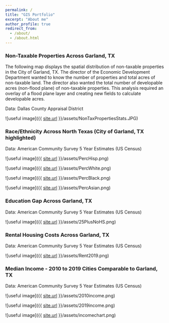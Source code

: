 ```yaml
---
permalink: /
title: "GIS Portfolio"
excerpt: "About me"
author_profile: true
redirect_from: 
  - /about/
  - /about.html
---
```

### Non-Taxable Properties Across Garland, TX

The following map displays the spatial distribution of non-taxable properties in the City of Garland, TX. The director of the Economic Development Department wanted to know the number of properties and total acres of non-taxable land. The director also wanted the total number of developable acres (non-flood plane) of non-taxable properties. This analysis required an overlay of a flood plane layer and creating new fields to calculate developable acres. 

Data: Dallas County Appraisal District

![useful image]({{ [site.url](https://ajbalcazar.github.io) }}/assets/NonTaxPropertiesStats.JPG)

### Race/Ethnicity Across North Texas (City of Garland, TX highlighted)

Data: American Community Survey 5 Year Estimates (US Census)

![useful image]({{ [site.url](https://ajbalcazar.github.io) }}/assets/PercHisp.png)

![useful image]({{ [site.url](https://ajbalcazar.github.io) }}/assets/PercWhite.png)

![useful image]({{ [site.url](https://ajbalcazar.github.io) }}/assets/PercBlack.png)

![useful image]({{ [site.url](https://ajbalcazar.github.io) }}/assets/PercAsian.png)

### Education Gap Across Garland, TX
Data: American Community Survey 5 Year Estimates (US Census)

![useful image]({{ [site.url](https://ajbalcazar.github.io) }}/assets/25PlusNoHS.png)

### Rental Housing Costs Across Garland, TX

Data: American Community Survey 5 Year Estimates (US Census)

![useful image]({{ [site.url](https://ajbalcazar.github.io) }}/assets/Rent2019.png)

### Median Income - 2010 to 2019 Cities Comparable to Garland, TX

Data: American Community Survey 5 Year Estimates (US Census)

![useful image]({{ [site.url](https://ajbalcazar.github.io) }}/assets/2010income.png)

![useful image]({{ [site.url](https://ajbalcazar.github.io) }}/assets/2019income.png)

![useful image]({{ [site.url](https://ajbalcazar.github.io) }}/assets/incomechart.png)




